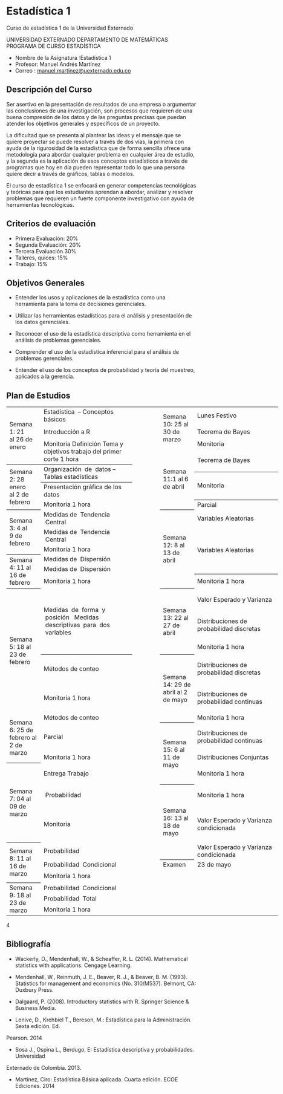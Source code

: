 # Estadística 1
Curso de estadística 1 de la Universidad Externado

UNIVERSIDAD EXTERNADO
DEPARTAMENTO DE MATEMÁTICAS
PROGRAMA DE CURSO ESTADÍSTICA


* Nombre de la Asignatura :Estadística 1
* Profesor: Manuel Andrés Martínez
* Correo : manuel.martinez@uexternado.edu.co

## Descripción del Curso

Ser asertivo en la presentación de resultados de una empresa o argumentar las conclusiones de una investigación,  son procesos que requieren de una buena compresión de los datos y de las preguntas precisas que puedan atender los objetivos generales y específicos de un proyecto. 

La dificultad que se presenta al plantear las ideas y el mensaje que se quiere proyectar se puede resolver a través de dos vías, la primera con ayuda de la rigurosidad de la estadística que de forma sencilla ofrece una metodología para abordar cualquier problema en cualquier área de estudio, y la segunda es la aplicación de esos conceptos estadísticos a través de programas que hoy en día pueden representar todo lo que una persona quiere decir a través de gráficos, tablas o modelos.

El curso de estadística 1 se enfocará en generar competencias tecnológicas y teóricas para que los estudiantes aprendan a abordar, analizar y resolver problemas que requieren un fuerte componente investigativo con ayuda de herramientas tecnológicas. 



## Criterios de evaluación

* Primera Evaluación:	20%
* Segunda Evaluación:	20%
* Tercera Evaluación 	30%
* Talleres, quices:	15%
* Trabajo:	15%

## Objetivos Generales

* Entender los usos y aplicaciones de la estadística como una herramienta para la toma de decisiones gerenciales.

* Utilizar  las  herramientas  estadísticas     para  el  análisis  y  presentación  de  los  datos gerenciales.

* Reconocer  el  uso  de  la  estadística  descriptiva  como  herramienta  en  el  análisis  de problemas gerenciales.

* Comprender el uso de la estadística inferencial para el análisis de problemas gerenciales.

* Entender  el uso de los conceptos  de probabilidad  y teoría del muestreo,  aplicados  a la gerencia. 


## Plan de Estudios


<!--table
	{mso-displayed-decimal-separator:"\,";
	mso-displayed-thousand-separator:"\.";}
.font526008
	{color:black;
	font-size:10.0pt;
	font-weight:400;
	font-style:normal;
	text-decoration:none;
	font-family:"Times New Roman", serif;
	mso-font-charset:0;}
.font626008
	{color:black;
	font-size:10.5pt;
	font-weight:400;
	font-style:normal;
	text-decoration:none;
	font-family:"Times New Roman", serif;
	mso-font-charset:0;}
.xl1526008
	{padding:0px;
	mso-ignore:padding;
	color:black;
	font-size:11.0pt;
	font-weight:400;
	font-style:normal;
	text-decoration:none;
	font-family:Calibri, sans-serif;
	mso-font-charset:0;
	mso-number-format:General;
	text-align:general;
	vertical-align:bottom;
	mso-background-source:auto;
	mso-pattern:auto;
	white-space:nowrap;}
.xl6326008
	{padding:0px;
	mso-ignore:padding;
	color:black;
	font-size:10.5pt;
	font-weight:400;
	font-style:normal;
	text-decoration:none;
	font-family:Calibri, sans-serif;
	mso-font-charset:0;
	mso-number-format:General;
	text-align:general;
	vertical-align:middle;
	border-top:none;
	border-right:1.0pt solid black;
	border-bottom:1.0pt solid black;
	border-left:none;
	mso-background-source:auto;
	mso-pattern:auto;
	white-space:normal;}
.xl6426008
	{padding:0px;
	mso-ignore:padding;
	color:black;
	font-size:10.5pt;
	font-weight:400;
	font-style:normal;
	text-decoration:none;
	font-family:Calibri, sans-serif;
	mso-font-charset:0;
	mso-number-format:General;
	text-align:general;
	vertical-align:middle;
	border-top:none;
	border-right:1.0pt solid black;
	border-bottom:1.0pt solid black;
	border-left:none;
	background:white;
	mso-pattern:black none;
	white-space:normal;}
.xl6526008
	{padding:0px;
	mso-ignore:padding;
	color:black;
	font-size:10.5pt;
	font-weight:400;
	font-style:normal;
	text-decoration:none;
	font-family:Calibri, sans-serif;
	mso-font-charset:0;
	mso-number-format:General;
	text-align:general;
	vertical-align:middle;
	border-top:none;
	border-right:1.0pt solid black;
	border-bottom:none;
	border-left:none;
	mso-background-source:auto;
	mso-pattern:auto;
	white-space:normal;}
.xl6626008
	{padding:0px;
	mso-ignore:padding;
	color:black;
	font-size:10.5pt;
	font-weight:400;
	font-style:normal;
	text-decoration:underline;
	text-underline-style:single;
	font-family:Calibri, sans-serif;
	mso-font-charset:0;
	mso-number-format:General;
	text-align:general;
	vertical-align:middle;
	border-top:none;
	border-right:1.0pt solid black;
	border-bottom:1.0pt solid black;
	border-left:none;
	mso-background-source:auto;
	mso-pattern:auto;
	white-space:normal;}
.xl6726008
	{padding:0px;
	mso-ignore:padding;
	color:black;
	font-size:10.5pt;
	font-weight:700;
	font-style:italic;
	text-decoration:underline;
	text-underline-style:single;
	font-family:Calibri, sans-serif;
	mso-font-charset:0;
	mso-number-format:General;
	text-align:general;
	vertical-align:middle;
	border-top:none;
	border-right:1.0pt solid black;
	border-bottom:1.0pt solid black;
	border-left:none;
	mso-background-source:auto;
	mso-pattern:auto;
	white-space:normal;}
.xl6826008
	{padding:0px;
	mso-ignore:padding;
	color:black;
	font-size:10.5pt;
	font-weight:400;
	font-style:normal;
	text-decoration:none;
	font-family:Calibri, sans-serif;
	mso-font-charset:0;
	mso-number-format:General;
	text-align:general;
	vertical-align:middle;
	border-top:1.0pt solid black;
	border-right:1.0pt solid black;
	border-bottom:1.0pt solid black;
	border-left:none;
	mso-background-source:auto;
	mso-pattern:auto;
	white-space:normal;}
.xl6926008
	{padding:0px;
	mso-ignore:padding;
	color:black;
	font-size:10.5pt;
	font-weight:400;
	font-style:normal;
	text-decoration:none;
	font-family:Calibri, sans-serif;
	mso-font-charset:0;
	mso-number-format:General;
	text-align:center;
	vertical-align:middle;
	border-top:none;
	border-right:1.0pt solid black;
	border-bottom:1.0pt solid black;
	border-left:none;
	mso-background-source:auto;
	mso-pattern:auto;
	white-space:normal;}
.xl7026008
	{padding:0px;
	mso-ignore:padding;
	color:black;
	font-size:10.5pt;
	font-weight:400;
	font-style:normal;
	text-decoration:none;
	font-family:Calibri, sans-serif;
	mso-font-charset:0;
	mso-number-format:General;
	text-align:center;
	vertical-align:middle;
	border-top:1.0pt solid black;
	border-right:1.0pt solid black;
	border-bottom:none;
	border-left:1.0pt solid black;
	mso-background-source:auto;
	mso-pattern:auto;
	white-space:normal;}
.xl7126008
	{padding:0px;
	mso-ignore:padding;
	color:black;
	font-size:10.5pt;
	font-weight:400;
	font-style:normal;
	text-decoration:none;
	font-family:Calibri, sans-serif;
	mso-font-charset:0;
	mso-number-format:General;
	text-align:center;
	vertical-align:middle;
	border-top:none;
	border-right:1.0pt solid black;
	border-bottom:none;
	border-left:none;
	mso-background-source:auto;
	mso-pattern:auto;
	white-space:normal;}
.xl7226008
	{padding:0px;
	mso-ignore:padding;
	color:black;
	font-size:10.5pt;
	font-weight:400;
	font-style:normal;
	text-decoration:none;
	font-family:Calibri, sans-serif;
	mso-font-charset:0;
	mso-number-format:General;
	text-align:general;
	vertical-align:middle;
	border-top:1.0pt solid black;
	border-right:1.0pt solid black;
	border-bottom:none;
	border-left:1.0pt solid black;
	mso-background-source:auto;
	mso-pattern:auto;
	white-space:normal;}
.xl7326008
	{padding:0px;
	mso-ignore:padding;
	color:black;
	font-size:10.5pt;
	font-weight:400;
	font-style:normal;
	text-decoration:none;
	font-family:Calibri, sans-serif;
	mso-font-charset:0;
	mso-number-format:General;
	text-align:general;
	vertical-align:middle;
	border:1.0pt solid windowtext;
	mso-background-source:auto;
	mso-pattern:auto;
	white-space:normal;}
.xl7426008
	{padding:0px;
	mso-ignore:padding;
	color:black;
	font-size:10.5pt;
	font-weight:400;
	font-style:normal;
	text-decoration:none;
	font-family:Calibri, sans-serif;
	mso-font-charset:0;
	mso-number-format:General;
	text-align:general;
	vertical-align:middle;
	border-top:1.0pt solid black;
	border-right:1.0pt solid black;
	border-bottom:none;
	border-left:none;
	mso-background-source:auto;
	mso-pattern:auto;
	white-space:normal;}
.xl7526008
	{padding:0px;
	mso-ignore:padding;
	color:black;
	font-size:10.5pt;
	font-weight:400;
	font-style:normal;
	text-decoration:none;
	font-family:Calibri, sans-serif;
	mso-font-charset:0;
	mso-number-format:General;
	text-align:general;
	vertical-align:middle;
	border-top:1.0pt solid windowtext;
	border-right:1.0pt solid windowtext;
	border-bottom:1.0pt solid windowtext;
	border-left:none;
	mso-background-source:auto;
	mso-pattern:auto;
	white-space:normal;}
.xl7626008
	{padding:0px;
	mso-ignore:padding;
	color:black;
	font-size:11.0pt;
	font-weight:400;
	font-style:normal;
	text-decoration:none;
	font-family:Calibri, sans-serif;
	mso-font-charset:0;
	mso-number-format:General;
	text-align:general;
	vertical-align:bottom;
	border-top:1.0pt solid windowtext;
	border-right:1.0pt solid windowtext;
	border-bottom:1.0pt solid windowtext;
	border-left:none;
	mso-background-source:auto;
	mso-pattern:auto;
	white-space:nowrap;}
.xl7726008
	{padding:0px;
	mso-ignore:padding;
	color:black;
	font-size:11.0pt;
	font-weight:400;
	font-style:normal;
	text-decoration:none;
	font-family:Calibri, sans-serif;
	mso-font-charset:0;
	mso-number-format:General;
	text-align:general;
	vertical-align:bottom;
	border:1.0pt solid windowtext;
	mso-background-source:auto;
	mso-pattern:auto;
	white-space:nowrap;}
.xl7826008
	{padding:0px;
	mso-ignore:padding;
	color:black;
	font-size:10.5pt;
	font-weight:700;
	font-style:italic;
	text-decoration:underline;
	text-underline-style:single;
	font-family:Calibri, sans-serif;
	mso-font-charset:0;
	mso-number-format:General;
	text-align:general;
	vertical-align:middle;
	border-top:1.0pt solid black;
	border-right:1.0pt solid black;
	border-bottom:none;
	border-left:none;
	mso-background-source:auto;
	mso-pattern:auto;
	white-space:normal;}
.xl7926008
	{padding:0px;
	mso-ignore:padding;
	color:black;
	font-size:10.5pt;
	font-weight:400;
	font-style:normal;
	text-decoration:none;
	font-family:Calibri, sans-serif;
	mso-font-charset:0;
	mso-number-format:General;
	text-align:center;
	vertical-align:middle;
	border-top:1.0pt solid windowtext;
	border-right:1.0pt solid windowtext;
	border-bottom:none;
	border-left:1.0pt solid windowtext;
	mso-background-source:auto;
	mso-pattern:auto;
	white-space:normal;}
.xl8026008
	{padding:0px;
	mso-ignore:padding;
	color:black;
	font-size:10.5pt;
	font-weight:400;
	font-style:normal;
	text-decoration:none;
	font-family:Calibri, sans-serif;
	mso-font-charset:0;
	mso-number-format:General;
	text-align:center;
	vertical-align:middle;
	border-top:none;
	border-right:1.0pt solid windowtext;
	border-bottom:none;
	border-left:1.0pt solid windowtext;
	mso-background-source:auto;
	mso-pattern:auto;
	white-space:normal;}
.xl8126008
	{padding:0px;
	mso-ignore:padding;
	color:black;
	font-size:10.5pt;
	font-weight:400;
	font-style:normal;
	text-decoration:none;
	font-family:Calibri, sans-serif;
	mso-font-charset:0;
	mso-number-format:General;
	text-align:center;
	vertical-align:middle;
	border-top:none;
	border-right:1.0pt solid windowtext;
	border-bottom:1.0pt solid windowtext;
	border-left:1.0pt solid windowtext;
	mso-background-source:auto;
	mso-pattern:auto;
	white-space:normal;}
.xl8226008
	{padding:0px;
	mso-ignore:padding;
	color:black;
	font-size:10.5pt;
	font-weight:400;
	font-style:normal;
	text-decoration:none;
	font-family:Calibri, sans-serif;
	mso-font-charset:0;
	mso-number-format:General;
	text-align:center;
	vertical-align:middle;
	border-top:1.0pt solid windowtext;
	border-right:1.0pt solid black;
	border-bottom:none;
	border-left:1.0pt solid black;
	mso-background-source:auto;
	mso-pattern:auto;
	white-space:normal;}
.xl8326008
	{padding:0px;
	mso-ignore:padding;
	color:black;
	font-size:10.5pt;
	font-weight:400;
	font-style:normal;
	text-decoration:none;
	font-family:Calibri, sans-serif;
	mso-font-charset:0;
	mso-number-format:General;
	text-align:center;
	vertical-align:middle;
	border-top:none;
	border-right:1.0pt solid black;
	border-bottom:none;
	border-left:1.0pt solid black;
	mso-background-source:auto;
	mso-pattern:auto;
	white-space:normal;}
.xl8426008
	{padding:0px;
	mso-ignore:padding;
	color:black;
	font-size:10.5pt;
	font-weight:400;
	font-style:normal;
	text-decoration:none;
	font-family:Calibri, sans-serif;
	mso-font-charset:0;
	mso-number-format:General;
	text-align:center;
	vertical-align:middle;
	border-top:none;
	border-right:1.0pt solid black;
	border-bottom:1.0pt solid black;
	border-left:1.0pt solid black;
	mso-background-source:auto;
	mso-pattern:auto;
	white-space:normal;}
.xl8526008
	{padding:0px;
	mso-ignore:padding;
	color:black;
	font-size:10.5pt;
	font-weight:400;
	font-style:normal;
	text-decoration:none;
	font-family:Calibri, sans-serif;
	mso-font-charset:0;
	mso-number-format:General;
	text-align:center;
	vertical-align:middle;
	border-top:1.0pt solid black;
	border-right:1.0pt solid black;
	border-bottom:none;
	border-left:none;
	mso-background-source:auto;
	mso-pattern:auto;
	white-space:normal;}
.xl8626008
	{padding:0px;
	mso-ignore:padding;
	color:black;
	font-size:10.5pt;
	font-weight:400;
	font-style:normal;
	text-decoration:none;
	font-family:Calibri, sans-serif;
	mso-font-charset:0;
	mso-number-format:General;
	text-align:center;
	vertical-align:middle;
	border-top:none;
	border-right:1.0pt solid black;
	border-bottom:1.0pt solid windowtext;
	border-left:1.0pt solid black;
	mso-background-source:auto;
	mso-pattern:auto;
	white-space:normal;}
.xl8726008
	{padding:0px;
	mso-ignore:padding;
	color:black;
	font-size:10.5pt;
	font-weight:400;
	font-style:normal;
	text-decoration:none;
	font-family:Calibri, sans-serif;
	mso-font-charset:0;
	mso-number-format:General;
	text-align:center;
	vertical-align:middle;
	border-top:none;
	border-right:none;
	border-bottom:1.0pt solid black;
	border-left:1.0pt solid black;
	mso-background-source:auto;
	mso-pattern:auto;
	white-space:normal;}
.xl8826008
	{padding:0px;
	mso-ignore:padding;
	color:black;
	font-size:10.5pt;
	font-weight:400;
	font-style:normal;
	text-decoration:none;
	font-family:Calibri, sans-serif;
	mso-font-charset:0;
	mso-number-format:General;
	text-align:center;
	vertical-align:middle;
	border-top:none;
	border-right:none;
	border-bottom:none;
	border-left:1.0pt solid black;
	mso-background-source:auto;
	mso-pattern:auto;
	white-space:normal;}
.xl8926008
	{padding:0px;
	mso-ignore:padding;
	color:black;
	font-size:10.5pt;
	font-weight:400;
	font-style:normal;
	text-decoration:none;
	font-family:Calibri, sans-serif;
	mso-font-charset:0;
	mso-number-format:General;
	text-align:general;
	vertical-align:middle;
	border-top:none;
	border-right:1.0pt solid black;
	border-bottom:none;
	border-left:1.0pt solid black;
	mso-background-source:auto;
	mso-pattern:auto;
	white-space:normal;}
.xl9026008
	{padding:0px;
	mso-ignore:padding;
	color:black;
	font-size:10.5pt;
	font-weight:400;
	font-style:normal;
	text-decoration:none;
	font-family:Calibri, sans-serif;
	mso-font-charset:0;
	mso-number-format:General;
	text-align:general;
	vertical-align:middle;
	border-top:none;
	border-right:1.0pt solid black;
	border-bottom:1.0pt solid black;
	border-left:1.0pt solid black;
	mso-background-source:auto;
	mso-pattern:auto;
	white-space:normal;}
-->

</head>

<body>
<!--[if !excel]>&nbsp;&nbsp;<![endif]-->
<!--La siguiente información se generó mediante el Asistente para publicar como
página web de Microsoft Excel.-->
<!--Si se vuelve a publicar el mismo elemento desde Excel, se reemplazará toda
la información comprendida entre las etiquetas DIV.-->
<!----------------------------->
<!--INICIO DE LOS RESULTADOS DEL ASISTENTE PARA PUBLICAR COMO PÁGINA WEB DE
EXCEL -->
<!----------------------------->

<div id="programa_26008" align=center x:publishsource="Excel">

<table border=0 cellpadding=0 cellspacing=0 width=719 style='border-collapse:
 collapse;table-layout:fixed;width:539pt'>
 <col width=80 style='width:60pt'>
 <col width=235 style='mso-width-source:userset;mso-width-alt:8594;width:176pt'>
 <col width=80 span=2 style='width:60pt'>
 <col width=244 style='mso-width-source:userset;mso-width-alt:8923;width:183pt'>
 <tr height=39 style='mso-height-source:userset;height:29.25pt'>
  <td rowspan=4 height=119 class=xl8226008 width=80 style='border-bottom:1.0pt solid black;
  height:89.25pt;width:60pt'>Semana 1: 21 al&nbsp;26&nbsp;de enero</td>
  <td class=xl6926008 width=235 style='width:176pt'>Estadística
  &nbsp;–&nbsp;Conceptos básicos<span style='mso-spacerun:yes'>   </span>&nbsp;</td>
  <td class=xl1526008 width=80 style='width:60pt'></td>
  <td rowspan=3 class=xl7026008 width=80 style='width:60pt'>Semana 10: 25 al 30
  de marzo&nbsp;</td>
  <td class=xl6826008 width=244 style='width:183pt'>Lunes Festivo<span
  style='mso-spacerun:yes'>   </span>&nbsp;</td>
 </tr>
 <tr height=39 style='height:29.25pt'>
  <td height=39 class=xl7026008 width=235 style='height:29.25pt;border-top:
  none;border-left:none;width:176pt'>Introducción a R</td>
  <td class=xl1526008></td>
  <td class=xl6326008 width=244 style='width:183pt'>Teorema de Bayes<span
  style='mso-spacerun:yes'>   </span>&nbsp;</td>
 </tr>
 <tr height=21 style='height:15.75pt'>
  <td rowspan=2 height=41 class=xl7026008 width=235 style='border-bottom:1.0pt solid black;
  height:30.75pt;width:176pt'>Monitoria Definición Tema y objetivos trabajo del
  primer corte 1 hora</td>
  <td class=xl1526008></td>
  <td class=xl6326008 width=244 style='width:183pt'>Monitoria</td>
 </tr>
 <tr height=20 style='mso-height-source:userset;height:15.0pt'>
  <td height=20 class=xl1526008 style='height:15.0pt'></td>
  <td rowspan=5 class=xl7926008 width=80 style='border-bottom:1.0pt solid black;
  width:60pt'>Semana 11:1 al 6 de abril&nbsp;</td>
  <td rowspan=2 class=xl8526008 width=244 style='border-bottom:1.0pt solid black;
  border-top:none;width:183pt'>Teorema de Bayes<span
  style='mso-spacerun:yes'>   </span>&nbsp;</td>
 </tr>
 <tr height=20 style='mso-height-source:userset;height:15.0pt'>
  <td rowspan=4 height=82 class=xl7026008 width=80 style='border-bottom:1.0pt solid black;
  height:61.5pt;border-top:none;width:60pt'>Semana 2: 28 enero al&nbsp;2 de
  febrero</td>
  <td rowspan=2 class=xl7026008 width=235 style='border-bottom:1.0pt solid black;
  border-top:none;width:176pt'>Organización &nbsp;de<span
  style='mso-spacerun:yes'>  </span>&nbsp;datos – Tablas&nbsp;estadísticas<span
  style='mso-spacerun:yes'>   </span>&nbsp;</td>
  <td class=xl1526008></td>
 </tr>
 <tr height=20 style='mso-height-source:userset;height:15.0pt'>
  <td height=20 class=xl1526008 style='height:15.0pt'></td>
  <td rowspan=2 class=xl8526008 width=244 style='border-bottom:1.0pt solid black;
  border-top:none;width:183pt'>Monitoria</td>
 </tr>
 <tr height=21 style='height:15.75pt'>
  <td height=21 class=xl6426008 width=235 style='height:15.75pt;width:176pt'>Presentación&nbsp;gráfica&nbsp;de&nbsp;los
  datos&nbsp;</td>
  <td class=xl1526008></td>
 </tr>
 <tr height=21 style='height:15.75pt'>
  <td height=21 class=xl6426008 width=235 style='height:15.75pt;width:176pt'><span
  style='mso-spacerun:yes'> </span>Monitoria 1 hora</td>
  <td class=xl1526008></td>
  <td class=xl6726008 width=244 style='width:183pt'>Parcial</td>
 </tr>
 <tr height=21 style='mso-height-source:userset;height:15.75pt'>
  <td rowspan=3 height=63 class=xl7026008 width=80 style='border-bottom:1.0pt solid black;
  height:47.25pt;border-top:none;width:60pt'>Semana 3: 4 al 9&nbsp;de febrero</td>
  <td class=xl6426008 width=235 style='width:176pt'>Medidas&nbsp;de<span
  style='mso-spacerun:yes'>  </span>&nbsp;Tendencia<span
  style='mso-spacerun:yes'>   </span>&nbsp;Central<span
  style='mso-spacerun:yes'>   </span>&nbsp;</td>
  <td class=xl1526008></td>
  <td rowspan=6 class=xl8326008 width=80 style='border-bottom:1.0pt solid black;
  width:60pt'>Semana 12: 8 al 13 de abril &nbsp;</td>
  <td class=xl6526008 width=244 style='width:183pt'>Variables Aleatorias</td>
 </tr>
 <tr height=21 style='height:15.75pt'>
  <td height=21 class=xl6426008 width=235 style='height:15.75pt;width:176pt'>Medidas&nbsp;de<span
  style='mso-spacerun:yes'>  </span>&nbsp;Tendencia<span
  style='mso-spacerun:yes'>   </span>&nbsp;Central<span
  style='mso-spacerun:yes'>   </span>&nbsp;</td>
  <td class=xl1526008></td>
  <td rowspan=4 class=xl7226008 width=244 style='border-bottom:1.0pt solid black;
  width:183pt'>Variables Aleatorias</td>
 </tr>
 <tr height=21 style='height:15.75pt'>
  <td height=21 class=xl6426008 width=235 style='height:15.75pt;width:176pt'>Monitoria
  1 hora</td>
  <td class=xl1526008></td>
 </tr>
 <tr height=21 style='mso-height-source:userset;height:15.75pt'>
  <td rowspan=3 height=81 class=xl7026008 width=80 style='border-bottom:1.0pt solid black;
  height:60.75pt;border-top:none;width:60pt'>Semana 4: 11 al 16 de febrero</td>
  <td class=xl7226008 width=235 style='border-top:none;border-left:none;
  width:176pt'>Medidas&nbsp;de<span style='mso-spacerun:yes'>  
  </span>&nbsp;Dispersión<span style='mso-spacerun:yes'>   </span>&nbsp;<font
  class="font626008"><span style='mso-spacerun:yes'> </span></font></td>
  <td class=xl1526008></td>
 </tr>
 <tr height=21 style='height:15.75pt'>
  <td height=21 class=xl7226008 width=235 style='height:15.75pt;border-left:
  none;width:176pt'>Medidas&nbsp;de<span style='mso-spacerun:yes'>  
  </span>&nbsp;Dispersión<span style='mso-spacerun:yes'>   </span>&nbsp;</td>
  <td class=xl1526008></td>
 </tr>
 <tr height=39 style='height:29.25pt'>
  <td height=39 class=xl7226008 width=235 style='height:29.25pt;border-left:
  none;width:176pt'>Monitoria 1 hora<span style='mso-spacerun:yes'>   
  </span>&nbsp;<span style='mso-spacerun:yes'>   </span>&nbsp;</td>
  <td class=xl1526008></td>
  <td class=xl6526008 width=244 style='width:183pt'>Monitoria 1 hora</td>
 </tr>
 <tr height=58 style='height:43.5pt'>
  <td rowspan=5 height=328 class=xl7026008 width=80 style='height:246.0pt;
  border-top:none;width:60pt'>Semana 5: 18 al 23 de febrero</td>
  <td rowspan=3 class=xl7026008 width=235 style='border-bottom:1.0pt solid black;
  width:176pt'>Medidas &nbsp;de<span style='mso-spacerun:yes'>  
  </span>&nbsp;forma<span style='mso-spacerun:yes'>   </span>&nbsp;y<span
  style='mso-spacerun:yes'>   </span>&nbsp;posición<span
  style='mso-spacerun:yes'>   </span>&nbsp;<span style='mso-spacerun:yes'> 
  </span>Medidas &nbsp;descriptivas<span style='mso-spacerun:yes'>  
  </span>&nbsp;para<span style='mso-spacerun:yes'>   </span>&nbsp;dos<span
  style='mso-spacerun:yes'>   </span>&nbsp;variables<span
  style='mso-spacerun:yes'>   </span>&nbsp;</td>
  <td class=xl1526008></td>
  <td rowspan=3 class=xl7926008 width=80 style='border-bottom:1.0pt solid black;
  border-top:none;width:60pt'>Semana 13: 22 al 27 de abril</td>
  <td class=xl7326008 width=244 style='border-left:none;width:183pt'>Valor
  Esperado y Varianza</td>
 </tr>
 <tr height=77 style='height:57.75pt'>
  <td height=77 class=xl1526008 style='height:57.75pt'></td>
  <td class=xl7326008 width=244 style='border-top:none;border-left:none;
  width:183pt'>Distribuciones de probabilidad discretas</td>
 </tr>
 <tr height=39 style='height:29.25pt'>
  <td height=39 class=xl1526008 style='height:29.25pt'></td>
  <td class=xl7326008 width=244 style='border-top:none;border-left:none;
  width:183pt'>Monitoria 1 hora</td>
 </tr>
 <tr height=77 style='height:57.75pt'>
  <td height=77 class=xl6326008 width=235 style='height:57.75pt;width:176pt'>Métodos
  de conteo<span style='mso-spacerun:yes'>   </span>&nbsp;<span
  style='mso-spacerun:yes'>   </span>&nbsp;</td>
  <td class=xl1526008></td>
  <td rowspan=3 class=xl7926008 width=80 style='border-bottom:1.0pt solid black;
  border-top:none;width:60pt'>Semana 14: 29 de abril al 2 de mayo</td>
  <td class=xl6326008 width=244 style='width:183pt'>Distribuciones de
  probabilidad discretas</td>
 </tr>
 <tr height=77 style='height:57.75pt'>
  <td height=77 class=xl6626008 width=235 style='height:57.75pt;width:176pt'>Monitoria
  1 hora</td>
  <td class=xl1526008></td>
  <td class=xl6326008 width=244 style='width:183pt'>Distribuciones de
  probabilidad continuas</td>
 </tr>
 <tr height=21 style='mso-height-source:userset;height:15.75pt'>
  <td rowspan=3 height=128 class=xl7926008 width=80 style='border-bottom:1.0pt solid black;
  height:96.0pt;width:60pt'>Semana 6: 25 de febrero al 2 de marzo</td>
  <td class=xl7426008 width=235 style='border-top:none;width:176pt'>Métodos de
  conteo<span style='mso-spacerun:yes'>   </span>&nbsp;<span
  style='mso-spacerun:yes'>   </span>&nbsp;</td>
  <td class=xl1526008></td>
  <td class=xl6326008 width=244 style='width:183pt'>Monitoria 1 hora</td>
 </tr>
 <tr height=77 style='height:57.75pt'>
  <td height=77 class=xl7826008 width=235 style='height:57.75pt;width:176pt'>Parcial<span
  style='mso-spacerun:yes'>   </span>&nbsp;<span style='mso-spacerun:yes'>  
  </span>&nbsp;</td>
  <td class=xl1526008></td>
  <td rowspan=3 class=xl7926008 width=80 style='border-bottom:1.0pt solid black;
  border-top:none;width:60pt'>Semana 15: 6 al 11 de mayo<span
  style='mso-spacerun:yes'> </span></td>
  <td class=xl7126008 width=244 style='width:183pt'>Distribuciones de
  probabilidad continuas</td>
 </tr>
 <tr height=30 style='mso-height-source:userset;height:22.5pt'>
  <td height=30 class=xl7426008 width=235 style='height:22.5pt;width:176pt'>Monitoria
  1 hora</td>
  <td class=xl1526008></td>
  <td class=xl7326008 width=244 style='border-left:none;width:183pt'>Distribuciones
  Conjuntas</td>
 </tr>
 <tr height=57 style='mso-height-source:userset;height:42.75pt'>
  <td rowspan=3 height=210 class=xl8226008 width=80 style='border-bottom:1.0pt solid black;
  height:157.5pt;border-top:none;width:60pt'>Semana 7: 04 al 09 de marzo<font
  class="font526008"> &nbsp;</font></td>
  <td class=xl7226008 width=235 style='border-left:none;width:176pt'>Entrega
  Trabajo</td>
  <td class=xl1526008></td>
  <td class=xl6326008 width=244 style='width:183pt'>Monitoria 1 hora</td>
 </tr>
 <tr height=57 style='mso-height-source:userset;height:42.75pt'>
  <td height=57 class=xl7226008 width=235 style='height:42.75pt;border-left:
  none;width:176pt'>&nbsp;Probabilidad &nbsp;<span
  style='mso-spacerun:yes'>  </span></td>
  <td class=xl1526008></td>
  <td rowspan=3 class=xl7926008 width=80 style='border-bottom:1.0pt solid black;
  border-top:none;width:60pt'>Semana 16: 13 al 18 de mayo</td>
  <td class=xl6326008 width=244 style='width:183pt'>Monitoria 1 hora</td>
 </tr>
 <tr height=96 style='height:72.0pt'>
  <td height=96 class=xl7226008 width=235 style='height:72.0pt;border-left:
  none;width:176pt'>Monitoria</td>
  <td class=xl1526008></td>
  <td class=xl7426008 width=244 style='border-top:none;width:183pt'>Valor
  Esperado y Varianza condicionada</td>
 </tr>
 <tr height=21 style='mso-height-source:userset;height:15.75pt'>
  <td rowspan=3 height=76 class=xl7026008 width=80 style='border-bottom:1.0pt solid black;
  height:57.0pt;border-top:none;width:60pt'>Semana 8: 11 al 16 de marzo</td>
  <td class=xl7226008 width=235 style='width:176pt'>Probabilidad &nbsp;<span
  style='mso-spacerun:yes'>  </span></td>
  <td class=xl1526008></td>
  <td class=xl7526008 width=244 style='width:183pt'>Valor Esperado y Varianza
  condicionada</td>
 </tr>
 <tr height=21 style='height:15.75pt'>
  <td height=21 class=xl7226008 width=235 style='height:15.75pt;width:176pt'>Probabilidad
  &nbsp;Condicional<span style='mso-spacerun:yes'>  </span></td>
  <td class=xl1526008></td>
  <td class=xl7726008 style='border-top:none'>Examen<span
  style='mso-spacerun:yes'> </span></td>
  <td class=xl7626008 style='border-top:none'>23 de mayo</td>
 </tr>
 <tr height=34 style='mso-height-source:userset;height:25.5pt'>
  <td height=34 class=xl7326008 width=235 style='height:25.5pt;width:176pt'>Monitoria<span
  style='mso-spacerun:yes'>  </span>1 hora<span
  style='mso-spacerun:yes'> </span></td>
  <td class=xl1526008></td>
  <td class=xl1526008></td>
  <td class=xl1526008></td>
 </tr>
 <tr height=21 style='mso-height-source:userset;height:15.75pt'>
  <td rowspan=3 height=63 class=xl7026008 width=80 style='border-bottom:1.0pt solid black;
  height:47.25pt;border-top:none;width:60pt'>Semana 9: 18 al 23<span
  style='mso-spacerun:yes'>  </span>de marzo</td>
  <td class=xl6526008 width=235 style='width:176pt'>Probabilidad
  &nbsp;Condicional<span style='mso-spacerun:yes'>   </span>&nbsp;</td>
  <td class=xl1526008></td>
  <td class=xl1526008></td>
  <td class=xl1526008></td>
 </tr>
 <tr height=21 style='height:15.75pt'>
  <td height=21 class=xl7326008 width=235 style='height:15.75pt;border-left:
  none;width:176pt'>Probabilidad &nbsp;Total</td>
  <td class=xl1526008></td>
  <td class=xl1526008></td>
  <td class=xl1526008></td>
 </tr>
 <tr height=21 style='height:15.75pt'>
  <td height=21 class=xl6326008 width=235 style='height:15.75pt;width:176pt'>Monitoria
  1 hora</td>
  <td class=xl1526008></td>
  <td class=xl1526008></td>
  <td class=xl1526008></td>
 </tr>
 <![if supportMisalignedColumns]>
 <tr height=0 style='display:none'>
  <td width=80 style='width:60pt'></td>
  <td width=235 style='width:176pt'></td>
  <td width=80 style='width:60pt'></td>
  <td width=80 style='width:60pt'></td>
  <td width=244 style='width:183pt'></td>
 </tr>
 <![endif]>
</table>

</div>4



## Bibliografía

*	Wackerly, D., Mendenhall, W., & Scheaffer, R. L. (2014). Mathematical statistics with applications. Cengage Learning. 

*	Mendenhall, W., Reinmuth, J. E., Beaver, R. J., & Beaver, B. M. (1993). Statistics for management and economics (No. 310/M537). Belmont, CA: Duxbury Press.

*	Dalgaard, P. (2008). Introductory statistics with R. Springer Science & Business Media.

*	Lenive,  D., Krehbiel  T., Bereson,  M.: Estadística  para la Administración.  Sexta edición.  Ed.

Pearson. 2014

*	Sosa  J., Ospina L., Berdugo,  E: Estadística  descriptiva  y probabilidades.  Universidad

Externado de Colombia. 2013.

*	Martinez, Ciro: Estadística Básica aplicada. Cuarta edición. ECOE Ediciones.  2014

